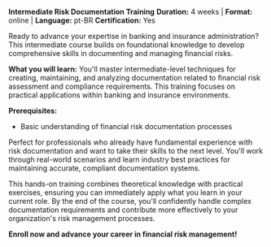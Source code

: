 **Intermediate Risk Documentation Training**
**Duration:** 4 weeks | **Format:** online | **Language:** pt-BR
**Certification:** Yes

Ready to advance your expertise in banking and insurance administration? This intermediate course builds on foundational knowledge to develop comprehensive skills in documenting and managing financial risks.

**What you will learn:**
You'll master intermediate-level techniques for creating, maintaining, and analyzing documentation related to financial risk assessment and compliance requirements. This training focuses on practical applications within banking and insurance environments.

**Prerequisites:**
- Basic understanding of financial risk documentation processes

Perfect for professionals who already have fundamental experience with risk documentation and want to take their skills to the next level. You'll work through real-world scenarios and learn industry best practices for maintaining accurate, compliant documentation systems.

This hands-on training combines theoretical knowledge with practical exercises, ensuring you can immediately apply what you learn in your current role. By the end of the course, you'll confidently handle complex documentation requirements and contribute more effectively to your organization's risk management processes.

**Enroll now and advance your career in financial risk management!**